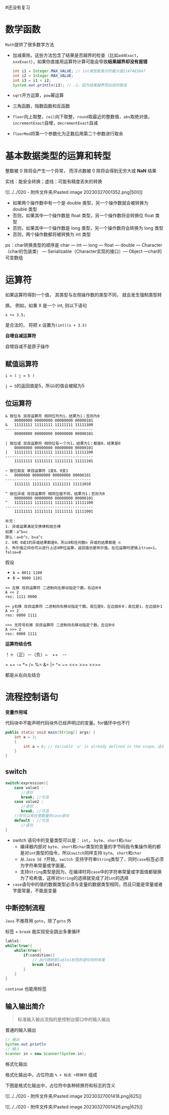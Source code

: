 #还没有复习 

# 数学函数

`Math`提供了很多数学方法

- 加减乘除。这些方法包含了结果是否越界的检查（比如`addExact`，`xxxExact`），如果你直接用运算符计算可能会导致**结果越界却没有报错**

  ```java
  int i1 = Integer.MAX_VALUE; // int类型能表示的最大值2147483647
  int i2 = Integer.MAX_VALUE;
  int i3 = i1 + i2;
  System.out.println(i3); // -2，因为结果越界而出现的错误
  ```

- `sqrt`开方运算，`pow`幂运算

- 三角函数，指数函数和反函数

- `floor`向上取整，`ceil`向下取整，`round`取最近的整数值，`abs`取绝对值，`incrementExact`自增，`decrementExact`自减

- `floorMod`将第一个参数化为正数后用第二个参数进行取余


# 基本数据类型的运算和转型

整数被 0 除将会产生一个异常， 而浮点数被 0 除将会得到无穷大或 **NaN** 结果

实线：能安全转换；虚线：可能有精度丢失的转换

![[../../020 - 附件文件夹/Pasted image 20230327001352.png|500]]

- 如果两个操作数中有一个是 double 类型，另一个操作数就会被转换为 double 类型
- 否则，如果其中一个操作数是 float 类型，另一个操作数将会转换位 float 类型
- 否则，如果其中一个操作数是 long 类型，另一个操作数将会转换为 long 类型
- 否则，两个操作数都将被转换为 int 类型


ps：char转换类型的顺序是  char — int — long — float — double — Character（char的包装类） — Serializable（Character实现的接口）— Object —char的可变数组


# 运算符

如果运算符得到一个值， 其类型与左侧操作数的类型不同， 就会发生强制类型转

换。 例如，如果 X 是一个 int, 则以下语句

`x += 3.5;`

是合法的， 将把 x 设置为`(int)(x + 3.5)`


**自增自减运算符**

自增自减不是原子操作


## 赋值运算符

`i = ( j = 5 )`

`j = 5`的返回值是5，所以i的值会被赋为5


## 位运算符

```
& 按位与 双目运算符 相同位均为1，结果为1；否则为0
	00000000 00000000 00000000 00000101
&	11111111 11111111 11111111 11111100
---------------------------------------
	00000000 00000000 00000000 00000101
```


```
| 按位或 双目运算符 相同位有一个为1，结果为1；都是0，结果是0
	00000000 00000000 00000000 00000101
|	11111111 11111111 11111111 11111100
---------------------------------------
	11111111 11111111 11111111 11111101
```


```
~ 按位取反 单目运算符 1变0，0变1
~	0000000 00000000 00000000 00000101
--------------------------------------
	1111111 11111111 11111111 11111010
```


```
^ 按位异或 双目运算符 相同位值不同，结果为1；否则为0
	00000000 00000000 00000000 00000101
^	11111111 11111111 11111111 11111100
---------------------------------------
	11111111 11111111 11111111 11111001
```


```
补充：
1. 异或运算满足交换律和结合律
如果：a^b=c
那么：a=b^c，b=a^c
2. 0和 0或1的异或结果都是0，所以0和任何数n 异或的结果都是 n
3. 布尔值之间也可以进行上述4种位运算，返回值也是布尔值。在位运算时逻辑上true=1，false=0
```


假设	
- `A = 0011 1100`
- `B = 0000 1101`

```
<< 左移 双目运算符 二进制向左移动指定个数，右边补0
A << 2
res: 1111 0000
```


```
>> y右移 双目运算符 二进制向右移动指定个数。高位是0，左边就补0；高位是1，左边就补1
A >> 2
res: 0000 1111
```


```
>>> 无符号右移 双目运算符 二进制向右移动指定个数。左边补0
A >>> 2
res: 0000 1111
```


**运算符结合性**

！＋（正）－（负）~　++　--

=   +=   -=    *=   /=    %=    &=    |=   ^=    ~=   <<=    >>=    >>>=

都是从右向左结合


# 流程控制语句


**变量作用域**

代码块中不能声明代码块外已经声明过的变量。for循环中也不行

```java
public static void main(String[] args) {
    int a = 3;
    {
        int a = 6; // Variable 'a' is already defined in the scope。这会导致程序无法运行
    }
}
```


## switch

```java
switch(expression){
    case value1 :
       //语句
       break; //可选
    case value2 :
       //语句
       break; //可选
    //你可以有任意数量的case语句
    default : //可选
       //语句
}
```

- switch 语句中的变量类型可以是： `int`， `byte`、`short`和`char`
  - 编译器内部对 `byte`、`short`和`char`类型的变量的字节码指令集操作用的都是对`int`类型的指令，所以`switch`同样支持 `byte`、`short`和`char`
  - 从 `Java SE 7`开始，`switch `支持字符串`String`类型了，同时`case`标签必须为字符串常量或字面量。
  - 支持`String`类型是因为，在编译时将`case`中的字符串常量或字面值都替换为了哈希值，这样对`String`的选择就变成了对`int`的选择
- `case`语句中的值的数据类型必须与变量的数据类型相同，而且只能是常量或者字面常量，不能是变量


## 中断控制流程

`Java` 不推荐用 `goto`，除了`goto` 外

标签 + `break` 能实现安全跳出多重循环



```java
lable1:
while(true){
    while(true){
        if(condition){
            // 执行跳转到lable1标签的语句块的末尾
            break lable1;
        }
    }
}
```

`continue` 也能用标签



## 输入输出简介

>  标准输入输出流指的是控制台窗口中的输入输出


普通的输入输出

```java
// 输出
System.out.println
// 输入
Scanner in = new Scanner(System.in);
```


格式化输出

格式化输出中，占位符由 `% + 标志 +转换符` 组成

下图是格式化输出中，占位符中各种转换符和标志的含义

![[../../020 - 附件文件夹/Pasted image 20230327001418.png|625]]

![[../../020 - 附件文件夹/Pasted image 20230327001426.png|625]]